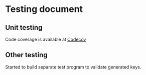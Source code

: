 # Testing document

## Unit testing

Code coverage is available at [Codecov](https://app.codecov.io/gh/jhakkari/tiralabra-RSA)

## Other testing

Started to build separate test program to validate generated keys.
